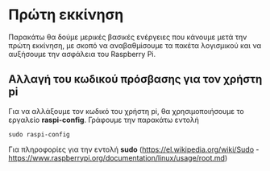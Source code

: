 # Πρώτη εκκίνηση

Παρακάτω θα δούμε μερικές βασικές ενέργειες που κάνουμε μετά την πρώτη εκκίνηση, με σκοπό να αναβαθμίσουμε τα πακέτα λογισμικού και να αυξήσουμε την ασφάλεια του Raspberry Pi.

## Αλλαγή του κωδικού πρόσβασης για τον χρήστη pi

Για να αλλάξουμε τον κωδικό του χρήστη pi, θα χρησιμοποιήσουμε το εργαλείο **raspi-config**. Γράφουμε την παρακάτω εντολή

`sudo raspi-config`



Για πληροφορίες για την εντολή **sudo** (https://el.wikipedia.org/wiki/Sudo - https://www.raspberrypi.org/documentation/linux/usage/root.md)

##
